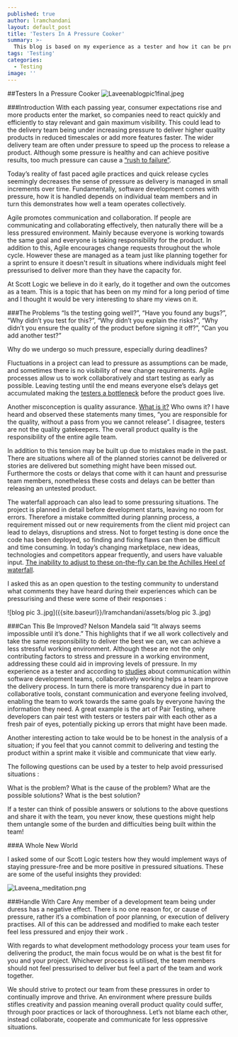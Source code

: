 ```yaml
---
published: true
author: lramchandani
layout: default_post
title: 'Testers In A Pressure Cooker'
summary: >-
  This blog is based on my experience as a tester and how it can be pressurising in certain situations. I have talked about the issues and how it can resolved and we can have a positive environment.
tags: 'Testing'
categories:
  - Testing
image: ''
---
```


##Testers In a Pressure Cooker
![Laveenablogpic1final.jpeg]({{site.baseurl}}/lramchandani/assets/Laveenablogpic1final.jpeg)


###Introduction
With each passing year, consumer expectations rise and more products enter the market, so companies need to react quickly and efficiently to stay relevant and gain maximum visibility. This could lead to the delivery team being under increasing pressure to deliver higher quality products in reduced timescales or add more features faster.
The wider delivery team are often under pressure to speed up the process to release a product. Although some pressure is healthy and can achieve positive results, too much pressure can cause a [“rush to failure”](https://searchsoftwarequality.techtarget.com/tip/Software-testing-affected-by-pressure-to-release-software).

Today’s reality of fast paced agile practices and quick release cycles seemingly  decreases the sense of pressure as delivery is managed in small increments over time. Fundamentally, software development comes with pressure, how it is handled depends on individual team members and in turn this demonstrates how well a team operates collectively.

Agile promotes communication and collaboration. If people are communicating and collaborating effectively, then naturally there will be a less pressured environment. Mainly because everyone is  working towards the same goal and everyone is taking responsibility for the product. In addition to this, Agile encourages change requests throughout the whole cycle.  However these are managed as a team just like planning together for a sprint to ensure it doesn't result in situations where individuals might feel pressurised to deliver more than they have the capacity for.

At Scott Logic we believe in do it early, do it together and own the outcomes as a team. This is a topic that has been on my mind for a long period of time and I thought it would be very interesting to share my views on it.


###The Problems
“Is the testing going well?”, “Have you found any bugs?”, “Why didn’t you test for this?”, “Why didn’t you explain the risks?”, “Why didn’t you ensure the quality of the product before signing it off?”, “Can you add another test?”

Why do we undergo so much pressure, especially during deadlines?

Fluctuations in a project can lead to pressure as assumptions can be made, and sometimes there is no visibility of new change requirements. Agile processes allow us to work collaboratively and start testing as early as possible. Leaving testing until the end means everyone else’s delays get accumulated making the [testers a bottleneck](https://blog.scottlogic.com/2018/03/05/guide-don-t-let-testing-be-a-bottleneck.html) before the product goes live.

Another misconception is quality assurance.  [What is it?](https://blog.scottlogic.com/2018/04/12/qa-qa-who-the-funk.html) Who owns it?  I have heard and observed these statements many times, “you are responsible for the quality, without a pass from you we cannot release”. I disagree, testers are not the quality gatekeepers.  The overall product quality is the responsibility of the entire agile team.

In addition to this tension may be built up due to mistakes made in the past. There are situations where all of the planned stories cannot be delivered or stories are delivered but something might have been missed out. Furthermore the costs or delays that come with it can haunt and pressurise team members, nonetheless these costs and delays can be better than releasing an untested product.

The waterfall approach can also lead to some pressuring situations. The project is planned in detail before development starts, leaving no room for errors. Therefore a mistake committed during planning process, a requirement missed out or new requirements from the client mid project can lead to delays, disruptions and stress. Not to forget testing is done once the code has been deployed, so finding and fixing flaws can then be difficult and time consuming.
In today’s changing marketplace, new ideas, technologies and competitors appear frequently, and users have valuable input. [The inability to adjust to these on-the-fly can be the Achilles Heel of waterfall](https://www.glowtouch.com/waterfall-vs-agile-good-bad-misunderstood/).

I asked this as an open question to the testing community to understand what comments they have heard  during their experiences which can be pressurising and these were some of their responses :

![blog pic 3..jpg]({{site.baseurl}}/lramchandani/assets/blog pic 3..jpg)


###Can This Be Improved?
Nelson Mandela said “It always seems impossible until it’s done.” This highlights that if we all work collectively and take the same responsibility to deliver the best we can, we can achieve a less stressful working environment. Although these are not the only contributing factors to stress and pressure in a working environment, addressing these could aid in improving levels of pressure. In my experience as a tester and according to [studies](https://blog.assembla.com/the-psychology-of-collaboration-5-studies-to-help-software-development-teams-communicate-better) about communication within software development teams, collaboratively working helps a team improve the delivery process. In turn there is more transparency due in part to collaborative tools, constant communication and everyone feeling involved, enabling the team to work towards the same goals by everyone having the information they need.  A great example is the art of Pair Testing, where developers can pair test with testers or testers pair with each other as a fresh pair of eyes, potentially picking up errors that might have been made.

Another interesting action to take would be to be honest in the analysis of a situation; if you feel that you cannot commit to delivering and testing the product within a sprint make it visible and communicate that view early.

The following questions can be used by a tester to help avoid pressurised situations :

What is the problem?
What is the cause of the problem?
What are the possible solutions?
What is the best solution?

If a tester can think of possible answers or solutions to the above questions and share it with the team, you never know, these questions might help them untangle some of the burden and difficulties being built within the team!


###A Whole New World

I asked some of our Scott Logic testers how they would  implement ways of staying pressure-free and be more positive in pressured situations. These are some of the useful insights they provided:


![Laveena_meditation.png]({{site.baseurl}}/lramchandani/assets/Laveena_meditation.png)


###Handle With Care
Any member of a development team being under duress has a negative effect. There is no one reason for, or cause of pressure, rather it’s a combination of poor planning, or execution of delivery practises. All of this can be addressed and modified to make each tester feel less pressured and enjoy their work .

With regards to what development methodology process your team uses for delivering the product, the main focus would be on what is the best fit for you and your project. Whichever process is utilised, the team members should not feel pressurised to deliver but feel a part of the team and work together.

We should strive to protect our team from these pressures in order to continually improve and thrive. An environment where pressure builds stifles creativity and passion  meaning overall product quality could suffer, through poor practices or lack of thoroughness. Let’s not blame each other, instead collaborate, cooperate and communicate for less oppressive situations.

